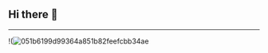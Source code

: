 ## Hi there 👋
---

!(![051b6199d99364a851b82feefcbb34ae](https://github.com/user-attachments/assets/caf270a4-138a-4ae5-84f6-6a126e4f674b)


<!--
**DreBustolin/DreBustolin** is a ✨ _special_ ✨ repository because its `README.md` (this file) appears on your GitHub profile.

Here are some ideas to get you started:

- 🔭 I’m currently working on ...
- 🌱 I’m currently learning ...
- 👯 I’m looking to collaborate on ...
- 🤔 I’m looking for help with ...
- 💬 Ask me about ...
- 📫 How to reach me: ...
- 😄 Pronouns: ...
- ⚡ Fun fact: ...
-->
